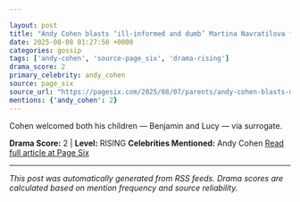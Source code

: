 ```yaml
---

layout: post
title: "Andy Cohen blasts ‘ill-informed and dumb’ Martina Navratilova for controversial surrogacy take"""
date: 2025-08-08 01:27:50 +0000
categories: gossip
tags: ['andy-cohen', 'source-page_six', 'drama-rising']
drama_score: 2
primary_celebrity: andy_cohen
source: page_six
source_url: "https://pagesix.com/2025/08/07/parents/andy-cohen-blasts-dumb-martina-navratilova-for-controversial-surrogacy-take/"""
mentions: {'andy_cohen': 2}
---
```


Cohen welcomed both his children — Benjamin and Lucy — via surrogate.

**Drama Score:** 2 | **Level:** RISING **Celebrities Mentioned:** Andy Cohen [Read full article at Page Six](https://pagesix.com/2025/08/07/parents/andy-cohen-blasts-dumb-martina-navratilova-for-controversial-surrogacy-take/)

---

*This post was automatically generated from RSS feeds. Drama scores are calculated based on mention frequency and source reliability.*